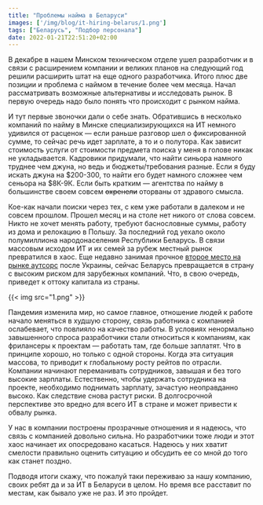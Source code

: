 ```yaml
---
title: "Проблемы найма в Беларуси"
images: ['/img/blog/it-hiring-belarus/1.png']
tags: ["Беларусь", "Подбор персонала"]
date: 2022-01-21T22:51:20+02:00
---
```


В декабре в нашем Минском техническом отделе ушел разработчик и в связи с расширением компании и великих планов на
следующий год решили расширить штат на еще одного разработчика. Итого плюс две позиции и проблема с наймом в течение
более чем месяца. Начал рассматривать возможные альтернативы и исследовать рынок. В первую очередь надо было понять что
происходит с рынком найма.

<!--more-->

И тут первые звоночки дали о себе знать. Обратившись в несколько компаний по найму в Минске специализирующихся на ИТ
немного удивился от расценок — если раньше разговор шел о фиксированной сумме, то сейчас речь идет зарплате, а то и о
полутора. Как зависит стоимость услуги от стоимости предмета поиска у меня в голове никак не укладывается. Кадровики
придумали, что найти синьора намного труднее чем джуна, но ведь и бюджеты/требования разные. Если я буду искать джуна на
$200-300, то найти его будет намного сложнее чем сеньора на $8К-9К. Если быть кратким — агентства по найму в большинстве
своем совсем ~~охренели~~ оторваны от здравого смысла.

Кое-как начали поиски через тех, с кем уже работали в далеком и не совсем прошлом. Прошел месяц и на столе нет никого от
слова совсем. Никто не хочет менять работу, требуют баснословные суммы, работу из дома и релокацию в Польшу. За
последний год уехало около полумиллиона народонаселения Республики Беларусь. В связи массовым исходом ИТ и их семей за
рубеж местный рынок превратился в хаос. Еще недавно занимая
прочное [второе место на рынке аутсорс](https://www.daxx.com/blog/development-trends/average-rates-offshore-developers)
после Украины, сейчас Беларусь превращается в страну с высоким риском для зарубежных компаний. Что, в свою очередь,
приведет к оттоку капитала из страны.

{{< img src="1.png" >}}

Пандемия изменила мир, но самое главное, отношение людей к работе начало меняться в худшую сторону, связь работника с
компанией ослабевает, что повлияло на качество работы. В условиях ненормально завышенного спроса разработчики стали
относиться к компаниям, как фрилансеры к проектам — работать там, где больше заплатят. Что в принципе хорошо, но только
с одной стороны. Когда эта ситуация массова, то приводит к глобальному росту рейтов по отрасли. Компании начинают
переманивать сотрудников, завышая и без того высокие зарплаты. Естественно, чтобы удержать сотрудника на проекте,
необходимо поднимать зарплату, зачастую неоправданно высоко. Как следствие снова растут риски. В долгосрочной
перспективе это вредно для всего ИТ в стране и может привести к обвалу рынка.

У нас в компании построены прозрачные отношения и я надеюсь, что связь с компанией довольно сильна. Но разработчики тоже
люди и этот хаос начинает их опосредовано касаться. Надеюсь у них хватит смелости правильно оценить ситуацию и обсудить
ее со мной до того как станет поздно.

Подводя итоги скажу, что пожалуй таки переживаю за нашу компанию, своих ребят да и за ИТ в Беларуси в целом. Но время
все расставит по местам, как бывало уже не раз. И это пройдет.